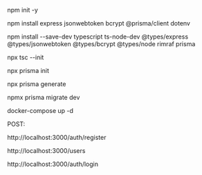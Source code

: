 npm init -y

npm install express jsonwebtoken bcrypt @prisma/client dotenv

npm install --save-dev typescript ts-node-dev @types/express @types/jsonwebtoken @types/bcrypt @types/node rimraf prisma

npx tsc --init

npx prisma init

npx prisma generate

npmx prisma migrate dev

docker-compose up -d



POST:

http://localhost:3000/auth/register

http://localhost:3000/users

http://localhost:3000/auth/login


